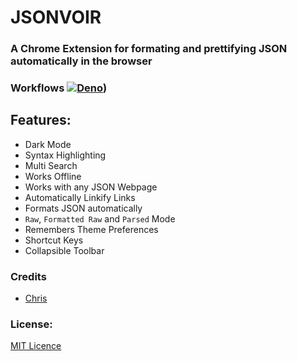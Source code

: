 
<!-- ![JSONVoir](https://github.com/chrispeterjeyaraj/jsonvoir/blob/main/images/banners/promo.png?raw=true) -->

# JSONVOIR

### A Chrome Extension for formating and prettifying JSON automatically in the browser

### Workflows [![Deno](https://github.com/chrispeterjeyaraj/jsonvoir/actions/workflows/deno.yml/badge.svg?branch=main)](https://github.com/chrispeterjeyaraj/jsonvoir/actions/workflows/deno.yml))

## Features:
* Dark Mode
* Syntax Highlighting
* Multi Search
* Works Offline
* Works with any JSON Webpage
* Automatically Linkify Links
* Formats JSON automatically
* `Raw`, `Formatted Raw` and `Parsed` Mode
* Remembers Theme Preferences
* Shortcut Keys
* Collapsible Toolbar


<!-- ## Installation

**Method 1** - Install jsonvoir from [Chrome Web Store](https://chrome.google.com/webstore/detail/json-formatter/gpmodmeblccallcadopbcoeoejepgpnb)

**Method 2** - Install It locally
* clone/download this repo,
* open Chrome and go to chrome://chrome/extensions/,
* enable "Developer mode",
* click "Load unpacked extension",
* select the extension folder in this repo. -->

### Credits

* [Chris](https://github.com/chrispeterjeyaraj)

### License:

[MIT Licence](LICENSE)

